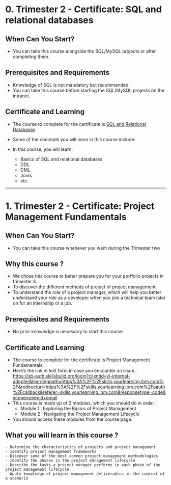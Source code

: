 # 0. Trimester 2 - Certificate: SQL and relational databases  

## When Can You Start?

* You can take this course alongside the SQL/MySQL projects or after completing them.  


## Prerequisites and Requirements

* Knowledge of SQL is not mandatory but recommended.
* You can take this course before starting the SQL/MySQL projects on the intranet.

## Certificate and Learning

* The course to complete for the certificate is [SQL and Relational Databases](https://skillsbuild.skillsnetwork.site/courses/course-v1:BDU+DB0101EN+v1)
* Some of the concepts you will learn in this course include:

* In this course, you will learn:
    * Basics of SQL and relational databases
    * DDL
    * DML
    * Joins
    * etc.

---

# 1. Trimester 2 - Certificate: Project Management Fundamentals  


## When Can You Start?

* You can take this course whenever you want during the Trimester two

## Why this course ?

* We chose this course to better prepare you for your portfolio projects in trimester 3.
* To discover the different methods of project of project management
* To understand the role of a project manager, which will help you better understand your role as a developer when you join a technical team later on for an internship or a job.

## Prerequisites and Requirements

* No prior knowledge is necessary to start this course

## Certificate and Learning

* The course to complete for the certificate is Project Management Fundamentals
* Here’s the link in text form in case you encounter an issue :  
https://sb-auth.skillsbuild.org/login?clientid=yl-internal-adopter&learningpath=https%3A%2F%2Fskills.yourlearning.ibm.com%2F&redirecturi=https%3A%2F%2Fskills.yourlearning.ibm.com%2Foauth%2Fcallback&referer=skills.yourlearning.ibm.com&responsetype=code&scope=openid+email
* This course is made up of 2 modules, which you should do in order :  
    - Module 1 : Exploring the Basics of Project Management
    - Module 2 : Navigating the Project Management Lifecycle
* You should access these modules from the course page.

## What you will learn in this course ?
```
- Determine the characteristics of projects and project management
- Identify project management frameworks
- Discover some of the most common project management methodologies
- Identify the phases in the project management lifecycle
- Describe the tasks a project manager performs in each phase of the project management lifecycle
- Apply knowledge of project management deliverables in the context of a scenario
```